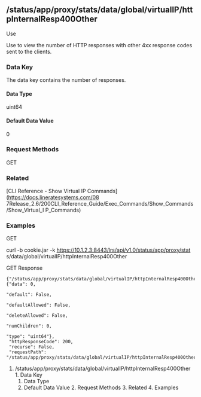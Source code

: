 ## /status/app/proxy/stats/data/global/virtualIP/httpInternalResp400Other

Use

Use to view the number of HTTP responses with other 4xx response codes sent to
the clients.

### Data Key

The data key contains the number of responses.

#### Data Type

uint64

#### Default Data Value

0

### Request Methods

GET

### Related

[CLI Reference - Show Virtual IP Commands](https://docs.lineratesystems.com/08
7Release_2.6/200CLI_Reference_Guide/Exec_Commands/Show_Commands/Show_Virtual_I
P_Commands)

### Examples

GET

curl -b cookie.jar -k https://10.1.2.3:8443/lrs/api/v1.0/status/app/proxy/stat
s/data/global/virtualIP/httpInternalResp400Other

GET Response

    
    {"/status/app/proxy/stats/data/global/virtualIP/httpInternalResp400Other": {"data": 0,
                                                                                 "default": False,
                                                                                 "defaultAllowed": False,
                                                                                 "deleteAllowed": False,
                                                                                 "numChildren": 0,
                                                                                 "type": "uint64"},
     "httpResponseCode": 200,
     "recurse": False,
     "requestPath": "/status/app/proxy/stats/data/global/virtualIP/httpInternalResp400Other"}
    

  1. /status/app/proxy/stats/data/global/virtualIP/httpInternalResp400Other
    1. Data Key
      1. Data Type
      2. Default Data Value
    2. Request Methods
    3. Related
    4. Examples

